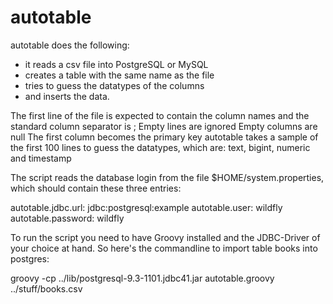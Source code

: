 autotable
=========

autotable does the following:
* it reads a csv file into PostgreSQL or MySQL
* creates a table with the same name as the file
* tries to guess the datatypes of the columns
* and inserts the data. 

The first line of the file is expected to contain the column names and the standard column separator is ;
Empty lines are ignored
Empty columns are null
The first column becomes the primary key
autotable takes a sample of the first 100 lines to guess the datatypes, which are: text, bigint, numeric and timestamp

The script reads the database login from the file $HOME/system.properties, which should contain these three entries:
  
  autotable.jdbc.url: jdbc:postgresql:example
  autotable.user: wildfly
  autotable.password: wildfly

To run the script you need to have Groovy installed and the JDBC-Driver of your choice at hand. So here's the commandline to import table books into postgres:

  groovy -cp ../lib/postgresql-9.3-1101.jdbc41.jar autotable.groovy ../stuff/books.csv
  
  
  
